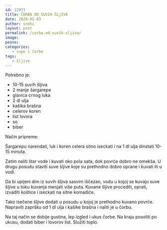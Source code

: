 ```yaml
---
id: 12971
title: ČORBA OD SUVIH ŠLjIVA
date: 2020-01-03
author: sneki
layout: post
permalink: /corba-od-suvih-sljiva/
image: 
posno: 
categories:
   - supe i čorbe
tags:
   - šljive
---
```

Potrebno je:

* 10-15 suvih šljiva
* 2 manje šargarepe
* glavica crnog luka
* 2 dl ulja
* kašika brašna
* celerov koren
* list lovora 
* so
* biber

Način pripreme:

Šargarepu narendati, luk i koren celera sitno iseckati i na 1 dl ulja dinstati 10-15 minuta.

Zatim naliti litar vode i kuvati oko pola sata, dok povrće dobro ne omekša. U drugu posudu staviti suve šljive koje su prethodno dobro oprane i kuvati ih u vodi. 

Da bi upijeni dim iz suvih šljiva sasvim iščezao, vodu u kojoj se kuvaju suve šljive u toku kuvanja menjati više puta. Kuvane šljive procediti, oprati, izvaditi koštice i iseckati na sitne komadiće. 

Tako isečene šljive dodati u posudu u kojoj je prethodno kuvano povrće. Napraviti zapršku od 1 dl ulja i kašike brašna i naliti je u čorbu. 

Na taj način se dobije gustina, lep izgled i ukus čorbe. Na kraju posoliti po ukusu, dodati
biber i lovorov list. Služiti toplo.
